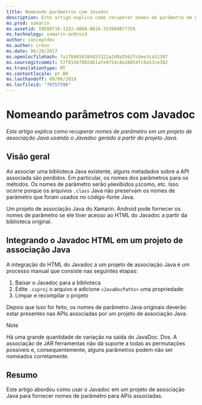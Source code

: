 ```yaml
---
title: Nomeando parâmetros com Javadoc
description: Este artigo explica como recuperar nomes de parâmetro em um projeto de associação Java usando o Javadoc gerado a partir do projeto Java.
ms.prod: xamarin
ms.assetid: 59E8EF16-1322-486A-BB16-353804B77356
ms.technology: xamarin-android
author: conceptdev
ms.author: crdun
ms.date: 06/20/2017
ms.openlocfilehash: fa1fb0656384455322a2d0a3562fc0ee3ca52397
ms.sourcegitcommit: 57f815bf0024b1afe9754c0e28054fc0a53ce302
ms.translationtype: MT
ms.contentlocale: pt-BR
ms.lasthandoff: 09/06/2019
ms.locfileid: "70757596"
---
```

# <a name="naming-parameters-with-javadoc"></a>Nomeando parâmetros com Javadoc

_Este artigo explica como recuperar nomes de parâmetro em um projeto de associação Java usando o Javadoc gerado a partir do projeto Java._

## <a name="overview"></a>Visão geral

Ao associar uma biblioteca Java existente, alguns metadados sobre a API associada são perdidos. Em particular, os nomes dos parâmetros para os métodos. Os nomes de parâmetro serão `p0`exibidos `p1`como, etc. Isso ocorre porque os arquivos `.class` Java não preservam os nomes de parâmetro que foram usados no código-fonte Java. 

Um projeto de associação Java do Xamarin. Android pode fornecer os nomes de parâmetro se ele tiver acesso ao HTML do Javadoc a partir da biblioteca original. 

## <a name="integrating-javadoc-html-into-a-java-binding-project"></a>Integrando o Javadoc HTML em um projeto de associação Java

A integração do HTML do Javadoc a um projeto de associação Java é um processo manual que consiste nas seguintes etapas: 

1. Baixar o Javadoc para a biblioteca
2. Edite `.csproj` o arquivo e adicione `<JavaDocPaths>` uma propriedade:
3. Limpar e recompilar o projeto

Depois que isso for feito, os nomes de parâmetro Java originais deverão estar presentes nas APIs associadas por um projeto de associação Java. 

> [!NOTE]
> Há uma grande quantidade de variação na saída do JavaDoc. Dos. A associação de JAR ferramentas não dá suporte a todas as permutações possíveis e, consequentemente, alguns parâmetros podem não ser nomeados corretamente.

## <a name="summary"></a>Resumo

Este artigo abordou como usar o Javadoc em um projeto de associação Java para fornecer nomes de parâmetro para APIs associadas. 
